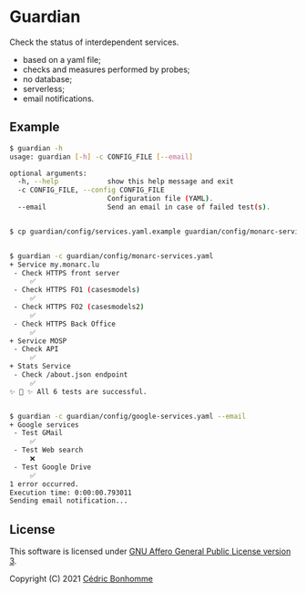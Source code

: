 # Guardian

Check the status of interdependent services.

- based on a yaml file;
- checks and measures performed by probes;
- no database;
- serverless;
- email notifications.


## Example

```bash
$ guardian -h
usage: guardian [-h] -c CONFIG_FILE [--email]

optional arguments:
  -h, --help            show this help message and exit
  -c CONFIG_FILE, --config CONFIG_FILE
                        Configuration file (YAML).
  --email               Send an email in case of failed test(s).


$ cp guardian/config/services.yaml.example guardian/config/monarc-services.yaml


$ guardian -c guardian/config/monarc-services.yaml
+ Service my.monarc.lu
 - Check HTTPS front server
     ✅
 - Check HTTPS FO1 (casesmodels)
     ✅
 - Check HTTPS FO2 (casesmodels2)
     ✅
 - Check HTTPS Back Office
     ✅
+ Service MOSP
 - Check API
     ✅
+ Stats Service
 - Check /about.json endpoint
     ✅
✨ 🌟 ✨ All 6 tests are successful.


$ guardian -c guardian/config/google-services.yaml --email
+ Google services
 - Test GMail
     ✅
 - Test Web search
     ❌
 - Test Google Drive
     ✅
1 error occurred.
Execution time: 0:00:00.793011
Sending email notification...
```

## License

This software is licensed under
[GNU Affero General Public License version 3](https://www.gnu.org/licenses/agpl-3.0.html).

Copyright (C) 2021 [Cédric Bonhomme](https://www.cedricbonhomme.org)
